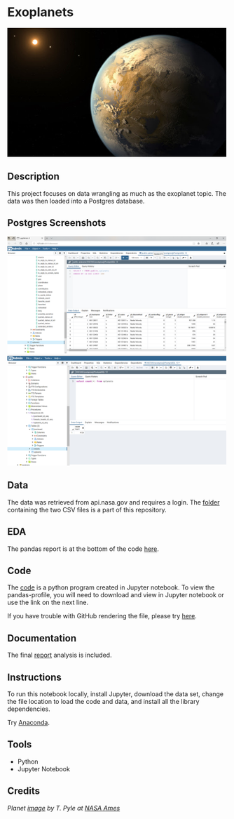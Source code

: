 # Exoplanets

<img src="images/kepler-186f.jpg" width ="500">

## Description

This project focuses on data wrangling as much as the exoplanet topic. The data was then loaded into a Postgres database.

## Postgres Screenshots

<img src="images/proofpostgres.PNG" width ="500">

<img src="images/proofpostgres2.PNG" width ="500">

## Data

The data was retrieved from api.nasa.gov and requires a login. The [folder](https://github.com/SDLoyd/Exoplanets/tree/master/data) containing the two CSV files is a part of this repository.

## EDA 

The pandas report is at the bottom of the code [here](https://nbviewer.jupyter.org/github/SDLoyd/Exoplanets/blob/master/code/finalprojectdcs.ipynb).

## Code

The [code](https://github.com/SDLoyd/Exoplanets/blob/master/code/finalprojectdcs.ipynb) is a python program created in Jupyter notebook. To view the pandas-profile, you will need to download and view in Jupyter notebook or use the link on the next line.

If you have trouble with GitHub rendering the file, please try [here](https://nbviewer.jupyter.org/github/SDLoyd/Exoplanets/blob/master/code/finalprojectdcs.ipynb).

## Documentation

The final [report](docs/Finalproject.pdf) analysis is included.

## Instructions

To run this notebook locally, install Jupyter, download the data set, change the file location to load the code and data, and install all the library dependencies.

Try [Anaconda](https://www.anaconda.com/).

## Tools

* Python
* Jupyter Notebook

## Credits

_Planet [image](https://www.nasa.gov/ames/kepler/kepler-186f-the-first-earth-size-planet-in-the-habitable-zone) by T. Pyle at [NASA Ames](https://www.nasa.gov/ames)_
